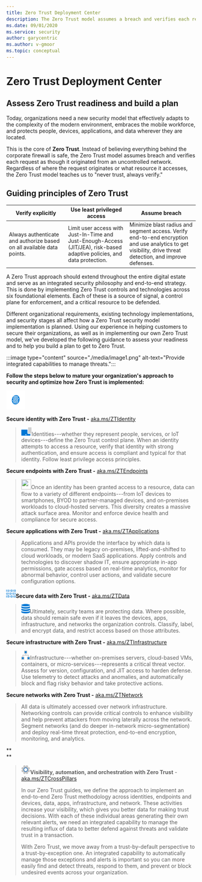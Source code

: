 ```yaml
---
title: Zero Trust Deployment Center
description: The Zero Trust model assumes a breach and verifies each request as though it originated from an uncontrolled network. Regardless of where the request originates or what resource it accesses, the Zero Trust model teaches us to never trust and to always verify.
ms.date: 09/01/2020
ms.service: security
author: garycentric
ms.author: v-gmoor
ms.topic: conceptual
---
```


# Zero Trust Deployment Center

## Assess Zero Trust readiness and build a plan

Today, organizations need a new security model that effectively adapts
to the complexity of the modern environment, embraces the mobile
workforce, and protects people, devices, applications, and data wherever
they are located.

This is the core of **Zero Trust**. Instead of believing everything
behind the corporate firewall is safe, the Zero Trust model assumes
breach and verifies each request as though it originated from an
uncontrolled network. Regardless of where the request originates or what
resource it accesses, the Zero Trust model teaches us to "never trust,
always verify."

## Guiding principles of Zero Trust

| Verify&nbsp;explicitly | Use least privileged access | Assume breach |
|---|---|---|
| Always authenticate and authorize based on all available data points. | Limit user access with Just-In-Time and Just-Enough-Access (JIT/JEA), risk-based adaptive policies, and data protection. | Minimize blast radius and segment access. Verify end-to-end encryption and use analytics to get visibility, drive threat detection, and improve defenses. |


A Zero Trust approach should extend throughout the entire digital estate
and serve as an integrated security philosophy and end-to-end strategy.
This is done by implementing Zero Trust controls and technologies across
six foundational elements. Each of these is a source of signal, a
control plane for enforcement, and a critical resource to be defended.

Different organizational requirements, existing technology
implementations, and security stages all affect how a Zero Trust
security model implementation is planned. Using our experience in
helping customers to secure their organizations, as well as in
implementing our own Zero Trust model, we've developed the following
guidance to assess your readiness and to help you build a plan to get to
Zero Trust.

<!--
<img src="./media/image1.png" style="width:5.82154in;height:1.56944in" />
-->
:::image type="content" source="./media/image1.png" alt-text="Provide integrated capabilities to manage threats.":::

**Follow the steps below to mature your organization's approach to
security and optimize how Zero Trust is implemented:**

<img src="./media/intro/image2.png" style="width:0.51701in;height:0.51701in" />

**Secure identity with Zero Trust -**
[aka.ms/ZTIdentity](https://aka.ms/ZTIdentity)

> <img src="./media/intro/image3.png" style="width:0.28564in;height:0.23809in" />Identities---whether
> they represent people, services, or IoT devices---define the Zero
> Trust control plane. When an identity attempts to access a resource,
> verify that identity with strong authentication, and ensure access is
> compliant and typical for that identity. Follow least privilege access
> principles.

**Secure endpoints with Zero Trust -**
[aka.ms/ZTEndpoints](https://aka.ms/ZTDevices)

> <img src="./media/intro/image4.emf" style="width:0.27292in;height:0.27292in" />Once
> an identity has been granted access to a resource, data can flow to a
> variety of different endpoints---from IoT devices to smartphones, BYOD
> to partner-managed devices, and on-premises workloads to cloud-hosted
> servers. This diversity creates a massive attack surface area. Monitor
> and enforce device health and compliance for secure access.

**Secure applications with Zero Trust -**
[aka.ms/ZTApplications](https://aka.ms/ZTApplications)

> Applications and APIs provide the interface by which data is consumed.
> They may be legacy on-premises, lifted-and-shifted to cloud workloads,
> or modern SaaS applications. Apply controls and technologies to
> discover shadow IT, ensure appropriate in-app permissions, gate access
> based on real-time analytics, monitor for abnormal behavior, control
> user actions, and validate secure configuration options.

<img src="./media/intro/image5.png" style="width:0.26189in;height:0.22618in" />**Secure
data with Zero Trust -** [aka.ms/ZTData](https://aka.ms/ZTData)

> <img src="./media/intro/image7.png" style="width:0.2375in;height:0.26181in" />Ultimately,
> security teams are protecting data. Where possible, data should remain
> safe even if it leaves the devices, apps, infrastructure, and networks
> the organization controls. Classify, label, and encrypt data, and
> restrict access based on those attributes.

**Secure infrastructure with Zero Trust -**
[aka.ms/ZTInfrastructure](https://aka.ms/ZTInfrastructure)

> <img src="./media/intro/image8.png" style="width:0.24653in;height:0.24653in" />Infrastructure---whether
> on-premises servers, cloud-based VMs, containers, or
> micro-services---represents a critical threat vector. Assess for
> version, configuration, and JIT access to harden defense. Use
> telemetry to detect attacks and anomalies, and automatically block and
> flag risky behavior and take protective actions.

**Secure networks with Zero Trust -**
[aka.ms/ZTNetwork](https://aka.ms/ZTNetwork)

> All data is ultimately accessed over network infrastructure.
> Networking controls can provide critical controls to enhance
> visibility and help prevent attackers from moving laterally across the
> network. Segment networks (and do deeper in-network
> micro-segmentation) and deploy real-time threat protection, end-to-end
> encryption, monitoring, and analytics.

**  
**

> <img src="./media/intro/image9.png" style="width:0.24653in;height:0.24653in" />**Visibility,
> automation, and orchestration** **with Zero Trust** -
> [aka.ms/ZTCrossPillars](https://aka.ms/ZTCrossPillars)
>
> In our Zero Trust guides, we define the approach to implement an
> end-to-end Zero Trust methodology across identities, endpoints and
> devices, data, apps, infrastructure, and network. These activities
> increase your visibility, which gives you better data for making trust
> decisions. With each of these individual areas generating their own
> relevant alerts, we need an integrated capability to manage the
> resulting influx of data to better defend against threats and validate
> trust in a transaction.
>
> With Zero Trust, we move away from a trust-by-default perspective to a
> trust-by-exception one. An integrated capability to automatically
> manage those exceptions and alerts is important so you can more easily
> find and detect threats, respond to them, and prevent or block
> undesired events across your organization.
